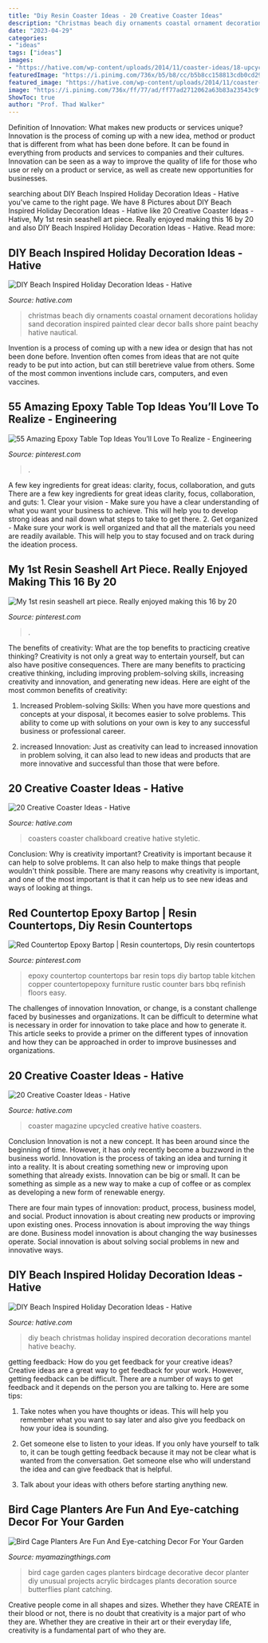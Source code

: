 ```yaml
---
title: "Diy Resin Coaster Ideas - 20 Creative Coaster Ideas"
description: "Christmas beach diy ornaments coastal ornament decorations holiday sand decoration inspired painted clear decor balls shore paint beachy hative nautical"
date: "2023-04-29"
categories:
- "ideas"
tags: ["ideas"]
images:
- "https://hative.com/wp-content/uploads/2014/11/coaster-ideas/18-upcycled-magazine-coasters.jpg"
featuredImage: "https://i.pinimg.com/736x/b5/b8/cc/b5b8cc158813cdb0cd2997a4e9abbc23--epoxy-countertop-countertops.jpg"
featured_image: "https://hative.com/wp-content/uploads/2014/11/coaster-ideas/13-chalkboard-coasters.jpg"
image: "https://i.pinimg.com/736x/ff/77/ad/ff77ad2712062a63b83a23543c9fb86a.jpg"
ShowToc: true
author: "Prof. Thad Walker"
---
```



Definition of Innovation: What makes new products or services unique?
Innovation is the process of coming up with a new idea, method or product that is different from what has been done before. It can be found in everything from products and services to companies and their cultures. Innovation can be seen as a way to improve the quality of life for those who use or rely on a product or service, as well as create new opportunities for businesses.

	

		
searching about DIY Beach Inspired Holiday Decoration Ideas - Hative you've came to the right page. We have 8 Pictures about DIY Beach Inspired Holiday Decoration Ideas - Hative like 20 Creative Coaster Ideas - Hative, My 1st resin seashell art piece. Really enjoyed making this 16 by 20 and also DIY Beach Inspired Holiday Decoration Ideas - Hative. Read more:
		
    
## DIY Beach Inspired Holiday Decoration Ideas - Hative

<img loading=lazy src="https://hative.com/wp-content/uploads/2015/11/beach-holiday-decorations/10-diy-beach-inspired-holiday-decoration-ideas.jpg" onerror="this.onerror=null;this.src='https://tse1.mm.bing.net/th?id=OIP.r1IdkV5prREjh83S7yJmmwHaLG&amp;pid=15.1';" alt="DIY Beach Inspired Holiday Decoration Ideas - Hative">

_Source: hative.com_

>christmas beach diy ornaments coastal ornament decorations holiday sand decoration inspired painted clear decor balls shore paint beachy hative nautical. 

	

Invention is a process of coming up with a new idea or design that has not been done before. Invention often comes from ideas that are not quite ready to be put into action, but can still beretrieve value from others. Some of the most common inventions include cars, computers, and even vaccines.

    
## 55 Amazing Epoxy Table Top Ideas You’ll Love To Realize - Engineering

<img loading=lazy src="https://i.pinimg.com/736x/ff/77/ad/ff77ad2712062a63b83a23543c9fb86a.jpg" onerror="this.onerror=null;this.src='https://tse4.mm.bing.net/th?id=OIP.5r6ANO_xw6htxlzxSNP3fwHaJ3&amp;pid=15.1';" alt="55 Amazing Epoxy Table Top Ideas You’ll Love To Realize - Engineering">

_Source: pinterest.com_

>. 

	

A few key ingredients for great ideas: clarity, focus, collaboration, and guts
There are a few key ingredients for great ideas clarity, focus, collaboration, and guts: 1. Clear your vision - Make sure you have a clear understanding of what you want your business to achieve. This will help you to develop strong ideas and nail down what steps to take to get there.
2. Get organized - Make sure your work is well organized and that all the materials you need are readily available. This will help you to stay focused and on track during the ideation process.

    
## My 1st Resin Seashell Art Piece. Really Enjoyed Making This 16 By 20

<img loading=lazy src="https://i.pinimg.com/736x/96/0e/77/960e7729f44f24164f77aca6049be73b.jpg" onerror="this.onerror=null;this.src='https://tse3.mm.bing.net/th?id=OIP.OQtJAyQyW6zBbgFeN-eSswHaJ3&amp;pid=15.1';" alt="My 1st resin seashell art piece. Really enjoyed making this 16 by 20">

_Source: pinterest.com_

>. 

	

The benefits of creativity: What are the top benefits to practicing creative thinking?
Creativity is not only a great way to entertain yourself, but can also have positive consequences. There are many benefits to practicing creative thinking, including improving problem-solving skills, increasing creativity and innovation, and generating new ideas. Here are eight of the most common benefits of creativity:
1. Increased Problem-solving Skills: When you have more questions and concepts at your disposal, it becomes easier to solve problems. This ability to come up with solutions on your own is key to any successful business or professional career.

2. increased Innovation: Just as creativity can lead to increased innovation in problem solving, it can also lead to new ideas and products that are more innovative and successful than those that were before.

    
## 20 Creative Coaster Ideas - Hative

<img loading=lazy src="https://hative.com/wp-content/uploads/2014/11/coaster-ideas/13-chalkboard-coasters.jpg" onerror="this.onerror=null;this.src='https://tse1.mm.bing.net/th?id=OIP.3dDTso1D7j5CHAg6Zt3liwHaKs&amp;pid=15.1';" alt="20 Creative Coaster Ideas - Hative">

_Source: hative.com_

>coasters coaster chalkboard creative hative styletic. 

	

Conclusion: Why is creativity important?
Creativity is important because it can help to solve problems. It can also help to make things that people wouldn't think possible. There are many reasons why creativity is important, and one of the most important is that it can help us to see new ideas and ways of looking at things.

    
## Red Countertop Epoxy Bartop | Resin Countertops, Diy Resin Countertops

<img loading=lazy src="https://i.pinimg.com/736x/b5/b8/cc/b5b8cc158813cdb0cd2997a4e9abbc23--epoxy-countertop-countertops.jpg" onerror="this.onerror=null;this.src='https://tse2.mm.bing.net/th?id=OIP.XnahP12ltnPdi6vaoBzRfAHaJ4&amp;pid=15.1';" alt="Red Countertop Epoxy Bartop | Resin countertops, Diy resin countertops">

_Source: pinterest.com_

>epoxy countertop countertops bar resin tops diy bartop table kitchen copper countertopepoxy furniture rustic counter bars bbq refinish floors easy. 

	

The challenges of innovation
Innovation, or change, is a constant challenge faced by businesses and organizations. It can be difficult to determine what is necessary in order for innovation to take place and how to generate it. This article seeks to provide a primer on the different types of innovation and how they can be approached in order to improve businesses and organizations.

    
## 20 Creative Coaster Ideas - Hative

<img loading=lazy src="https://hative.com/wp-content/uploads/2014/11/coaster-ideas/18-upcycled-magazine-coasters.jpg" onerror="this.onerror=null;this.src='https://tse4.mm.bing.net/th?id=OIP.QE-lj4gKTWjxmU_skCcnZwHaKw&amp;pid=15.1';" alt="20 Creative Coaster Ideas - Hative">

_Source: hative.com_

>coaster magazine upcycled creative hative coasters. 

	

Conclusion
Innovation is not a new concept. It has been around since the beginning of time. However, it has only recently become a buzzword in the business world.
Innovation is the process of taking an idea and turning it into a reality. It is about creating something new or improving upon something that already exists. Innovation can be big or small. It can be something as simple as a new way to make a cup of coffee or as complex as developing a new form of renewable energy.

There are four main types of innovation: product, process, business model, and social. Product innovation is about creating new products or improving upon existing ones. Process innovation is about improving the way things are done. Business model innovation is about changing the way businesses operate. Social innovation is about solving social problems in new and innovative ways.

    
## DIY Beach Inspired Holiday Decoration Ideas - Hative

<img loading=lazy src="https://hative.com/wp-content/uploads/2015/11/beach-holiday-decorations/18-diy-beach-inspired-holiday-decoration-ideas.jpg" onerror="this.onerror=null;this.src='https://tse4.mm.bing.net/th?id=OIP.MlHScMYC3ILMrCzzUD8ZagHaIW&amp;pid=15.1';" alt="DIY Beach Inspired Holiday Decoration Ideas - Hative">

_Source: hative.com_

>diy beach christmas holiday inspired decoration decorations mantel hative beachy. 

	

getting feedback: How do you get feedback for your creative ideas?
Creative ideas are a great way to get feedback for your work. However, getting feedback can be difficult. There are a number of ways to get feedback and it depends on the person you are talking to. Here are some tips:
1. Take notes when you have thoughts or ideas. This will help you remember what you want to say later and also give you feedback on how your idea is sounding.

2. Get someone else to listen to your ideas. If you only have yourself to talk to, it can be tough getting feedback because it may not be clear what is wanted from the conversation. Get someone else who will understand the idea and can give feedback that is helpful.

3. Talk about your ideas with others before starting anything new.

    
## Bird Cage Planters Are Fun And Eye-catching Decor For Your Garden

<img loading=lazy src="http://myamazingthings.com/wp-content/uploads/2017/06/bird-cage-garden-ideas-6.jpg" onerror="this.onerror=null;this.src='https://tse3.mm.bing.net/th?id=OIP.HtEq6qT3l4v05G_RdYctogHaLG&amp;pid=15.1';" alt="Bird Cage Planters Are Fun And Eye-catching Decor For Your Garden">

_Source: myamazingthings.com_

>bird cage garden cages planters birdcage decorative decor planter diy unusual projects acrylic birdcages plants decoration source butterflies plant catching. 

	

Creative people come in all shapes and sizes. Whether they have CREATE in their blood or not, there is no doubt that creativity is a major part of who they are. Whether they are creative in their art or their everyday life, creativity is a fundamental part of who they are.

